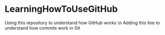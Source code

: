# LearningHowToUseGitHub
Using this repository to understand how GitHub works  \n
Adding this line to understand how commits work in Git 
